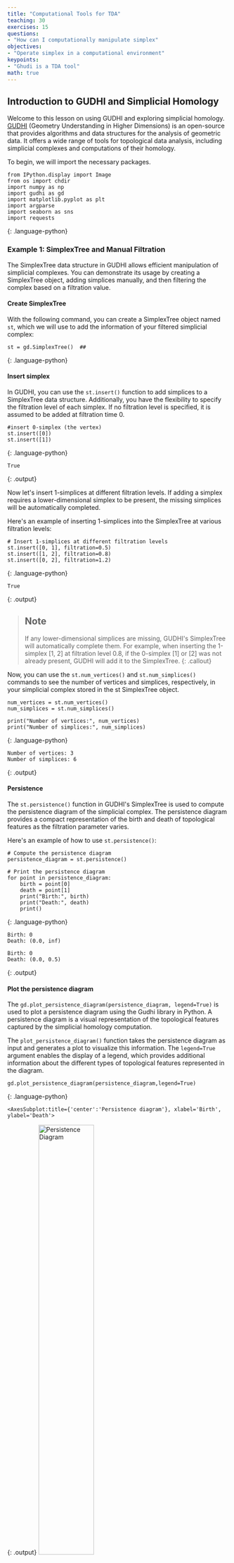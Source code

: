 ```yaml
---
title: "Computational Tools for TDA"
teaching: 30
exercises: 15
questions:
- "How can I computationally manipulate simplex"
objectives:
- "Operate simplex in a computational environment"
keypoints:
- "Ghudi is a TDA tool"
math: true
---
```

## Introduction to GUDHI and Simplicial Homology

Welcome to this lesson on using GUDHI and exploring simplicial homology. [GUDHI](https://gudhi.inria.fr/python/latest/)  (Geometry Understanding in Higher Dimensions) is an open-source that provides algorithms and data structures for the analysis of geometric data. It offers a wide range of tools for topological data analysis, including simplicial complexes and computations of their homology.  

To begin, we will import the necessary packages.
~~~
from IPython.display import Image
from os import chdir
import numpy as np
import gudhi as gd
import matplotlib.pyplot as plt
import argparse
import seaborn as sns
import requests
~~~
{: .language-python}


### **Example 1:** SimplexTree and Manual Filtration
The SimplexTree data structure in GUDHI allows efficient manipulation of simplicial complexes. You can demonstrate its usage by creating a SimplexTree object, adding simplices manually, and then filtering the complex based on a filtration value.   

#### **Create SimplexTree**
With the following command, you can create a SimplexTree object named `st`, which we will use to add the information of your filtered simplicial complex:

~~~
st = gd.SimplexTree()  ## 
~~~
{: .language-python}
#### **Insert simplex**
In GUDHI, you can use the `st.insert()` function to add simplices to a SimplexTree data structure. Additionally, you have the flexibility to specify the filtration level of each simplex. If no filtration level is specified, it is assumed to be added at filtration time 0.

~~~
#insert 0-simplex (the vertex) 
st.insert([0])
st.insert([1])
~~~
{: .language-python}
~~~
True
~~~
{: .output}

Now let's insert 1-simplices at different filtration levels. If adding a simplex requires a lower-dimensional simplex to be present, the missing simplices will be automatically completed.

Here's an example of inserting 1-simplices into the SimplexTree at various filtration levels:

~~~
# Insert 1-simplices at different filtration levels
st.insert([0, 1], filtration=0.5)
st.insert([1, 2], filtration=0.8)
st.insert([0, 2], filtration=1.2)
~~~
{: .language-python}

~~~
True
~~~
{: .output}

> ## Note
> If any lower-dimensional simplices are missing, GUDHI's SimplexTree will automatically complete them. For example, when inserting
> the 1-simplex [1, 2] at filtration level 0.8, if the 0-simplex [1] or [2] was not already present, GUDHI will add it to the SimplexTree.
{: .callout}


Now, you can use the `st.num_vertices()` and `st.num_simplices()` commands to see the number of vertices and simplices, respectively, in your simplicial complex stored in the st SimplexTree object.

~~~
num_vertices = st.num_vertices()
num_simplices = st.num_simplices()

print("Number of vertices:", num_vertices)
print("Number of simplices:", num_simplices)
~~~
{: .language-python}

~~~
Number of vertices: 3
Number of simplices: 6
~~~
{: .output}
#### **Persistence**
The `st.persistence()` function in GUDHI's SimplexTree is used to compute the persistence diagram of the simplicial complex. The persistence diagram provides a compact representation of the birth and death of topological features as the filtration parameter varies.

Here's an example of how to use `st.persistence()`:

~~~
# Compute the persistence diagram
persistence_diagram = st.persistence()

# Print the persistence diagram
for point in persistence_diagram:
    birth = point[0]
    death = point[1]
    print("Birth:", birth)
    print("Death:", death)
    print()
~~~
{: .language-python}

~~~
Birth: 0
Death: (0.0, inf)

Birth: 0
Death: (0.0, 0.5)
~~~
{: .output}

#### **Plot the persistence diagram** 
 The `gd.plot_persistence_diagram(persistence_diagram, legend=True)` is used to plot a persistence diagram using the Gudhi library in Python. A persistence diagram is a visual representation of the topological features captured by the simplicial homology computation.

The `plot_persistence_diagram()` function takes the persistence diagram as input and generates a plot to visualize this information. The `legend=True` argument enables the display of a legend, which provides additional information about the different types of topological features represented in the diagram.
~~~
gd.plot_persistence_diagram(persistence_diagram,legend=True)
~~~
{: .language-python}
~~~
<AxesSubplot:title={'center':'Persistence diagram'}, xlabel='Birth', ylabel='Death'>
~~~
{: .output}
 <a href="../fig/tda_09_diagram_1.png">
  <img src="../fig/tda_09_diagram_1.png" alt="Persistence Diagram" width="50%" height="auto" />
</a>

#### **Plot the barcode** 
The code snippet `gd.plot_persistence_barcode(persistence_diagram, legend=True)` is used to generate a persistence barcode plot using the Gudhi library in Python. A persistence barcode provides a different way to visualize the evolution of topological features captured by the persistence diagram.

In topological data analysis, a persistence barcode represents the lifespan of topological features as intervals on a real number line. Each interval corresponds to a topological feature, and its length represents the duration of the feature's existence.

The `plot_persistence_barcode()` function takes the persistence diagram as input and generates a plot that visualizes these intervals. The bars in the barcode plot represent the topological features, and their lengths indicate the duration of their existence.

~~~
gd.plot_persistence_barcode(persistence_diagram,legend=True)
~~~
{: .language-python}

~~~
<AxesSubplot:title={'center':'Persistence barcode'}>
~~~
{: .output}
 <a href="../fig/tda_09_barcode_1.png">
  <img src="../fig/tda_09_barcode_1.png" alt="Persistence Diagram" width="50%" height="auto" />
</a>

By examining the persistence barcode plot, one can observe the distribution and lengths of the bars. Longer bars indicate more persistent topological features, while shorter bars represent features that appear and disappear quickly. The legend displayed with legend=True provides additional information about the types of topological features represented in the barcode.

This visualization allows for the identification of significant topological features and their persistence across different scales. It provides insights into the robustness and stability of these features in the dataset, helping to reveal important structural patterns and understand the underlying topology of the data.

> ## Exercise 1: Creating a Manually Filtered Simplicial Complex.
>  In the following graph, we have $K$ a simplicial complex filtered representation of simplicial complexes.
> <a href="../fig/tda_09_filtracion_ex.png"> 
 <img src="../fig/tda_09_filtracion_ex.png" alt="Exercise 1 Filtration" width="100%" height="auto"/>
 </a>
> Perform persistent homology and plot the persistence diagram and barcode.
> > ## Solution  
> > 1. Create a SimplexTree with `gd.SimplexTree()`.
> >  ~~~
>> st = gd.SimplexTree()  
>> ~~~
>> {: .language-python}  
>> 2. Insert vertices at time 0 using `st.insert()`
> >  ~~~
>> #insert 0-simplex (the vertex), 
>> st.insert([0])
>>  st.insert([1])
>> st.insert([2])
>>  st.insert([3])
>>  st.insert([4])
>> ~~~
>> {: .language-python}   
>> 3. Insert the remaining simplices by setting the filtration time using `st.insert([0, 1], filtration=)`.
> >  ~~~
>> #insert 1-simplex level filtration 1 
>> st.insert([0, 2], filtration=1)
>> st.insert([3, 4], filtration=1)
>> #insert 1-simplex level filtration 2 
>> st.insert([0, 1], filtration=2)
>> #insert 1-simplex level filtration 3 
>>  st.insert([2, 1], filtration=3)
>> #insert 1-simplex level filtration 4 
>> st.insert([2, 1,0], filtration=4)
>> ~~~
>> {: .language-python}   
>> 4. Perform persistent homology using `st.persistence()`.
> >  ~~~
>># Compute the persistence diagram
>> persistence_diagram = st.persistence() 
>> ~~~
>> {: .language-python}  
>> 5. Plot the persistence diagram.
> >  ~~~
>># plot the persistence diagram
>> gd.plot_persistence_diagram(persistence_diagram,legend=True)
>> ~~~
>> {: .language-python}  
>> 6. Plot the barcode.
> >  ~~~
>> gd.plot_persistence_barcode(persistence_diagram,legend=True)
>> ~~~
>> {: .language-python}  
> >6. Get this output  
>> <a href="../fig/tda_09_diagram_F.png">
>>   <img src="../fig/tda_09_diagram_F.png" alt="Persistence Diagram" width="50%" height="auto" />
>> </a>  
> {: .solution}
{: .challenge}



### **Example 2:** Rips complex from datasets 
In this example, we will demonstrate an application of persistent homology using a dataset generated by us. Persistent homology is a technique used in topological data analysis to study the shape and structure of datasets.
### **Genaerate dataset**
The `make_circles()` function from scikit-learn's datasets module is used to generate synthetic circular data. We specify the number of points to generate (n_samples), the amount of noise to add to the data points (noise), and the scale factor between the inner and outer circle (factor).

The generated dataset consists of two arrays: circles and labels. The circles array contains the coordinates of the generated data points, while the labels array assigns a label to each data point (in this case, it will be 0 or 1 representing the two circles).

~~~
from sklearn import datasets  # Import the datasets module from scikit-learn

# Generate synthetic data using the make_circles function
# n_samples: Number of points to generate
# noise: Standard deviation of Gaussian noise added to the data
# factor: Scale factor between inner and outer circle
circles, labels = datasets.make_circles(n_samples=100, noise=0.06, factor=0.5)

# Print the dimensions of the generated data
print('Data dimension: {}'.format(circles.shape))
~~~
{: .language-python}

~~~
Data dimension:(100, 2)
~~~
{: .output}

### **Plot dataset**

~~~
fig = plt.figure()  # Create a new figure
ax = fig.add_subplot(111)  # Add a subplot to the figure
ax = sns.scatterplot(x=circles[:,0], y=circles[:,1], s=15)  # Create a scatter plot using seaborn
plt.title('Dataset with N=%s points'%(circles.shape[0]))  # Set the title of the plot
plt.show()  # Display the plot
~~~
{: .language-python}
 <a href="../fig/tda_circles.png">
  <img src="../fig/tda_circles.png" alt="Plot Circles" width="50%" height="auto" />
</a>

### **Create Rips complex###
First, we create a Rips complex using the `RipsComplex` class from `gudhi`. The Rips complex is a simplicial complex constructed from the given data points by connecting them with edges if their pairwise distances are below a specified threshold. In this case, we set the `max_edge_length` parameter to 0.6, which determines the maximum length allowed for an edge to be included in the complex.

~~~
%%time
# Create a Rips complex with a maximum edge length of 0.6
Rips_complex = gd.RipsComplex(circles, max_edge_length=0.6)
{: .language-python}
~~~
~~~
CPU times: user 461 µs, sys: 88 µs, total: 549 µs
Wall time: 557 µs
~~~
{: .output}

Next, we create a simplex tree using the `create_simplex_tree()` method of the `Rips_complex` object. The simplex tree is a data structure that stores the information about the simplices in the complex. We specify `max_dimension=3` to include simplices up to dimension 3 in the complex.
~~~
%%time
#Create a simplex tree from the Rips complex with a maximum dimension of 3
Rips_simplex_tree = Rips_complex.create_simplex_tree(max_dimension=3) 
~~~
{: .language-python}
~~~
CPU times: user 2.25 ms, sys: 0 ns, total: 2.25 ms
Wall time: 1.95 ms
~~~
{: .output}

Then, we retrieve the filtration order of simplices from the `Rips_simplex_tree` using the `get_filtration()` method. Filtration is a sequence of simplices ordered by their inclusion in the complex. We convert the filtration to a list using `list()`.
~~~
%%time
# Get the filtration order of simplices
filt_Rips = list(Rips_simplex_tree.get_filtration())
~~~
{: .language-python}
~~~
CPU times: user 108 ms, sys: 0 ns, total: 108 ms
Wall time: 121 ms
~~~
{: .output}
### **Simplicial homology###
Finally, we compute the persistence of the Rips complex using the `persistence()` method of the `Rips_simplex_tree`. Persistence computes the birth and death values for each topological feature (connected components, loops, voids, etc.) in the complex. The result is assigned to the variable `diag_Rips`.
~~~
%%time
# Compute the persistence of the Rips complex
diag_Rips = Rips_simplex_tree.persistence()
~~~
{: .language-python}
~~~
CPU times: user 9.13 ms, sys: 41 µs, total: 9.17 ms
Wall time: 8.82 ms
~~~
{: .output}
### **Plots the persistence diagram and barcode**

The `plot_persistence_diagram()` function takes the persistence diagram (`diag_Rips`) as input and creates a scatter plot of the points. The birth and death values are used to determine the positions of the points in the diagram.

Additionally, the `legend` parameter is set to `True`, which displays a legend in the plot. The legend provides information about the colors or markers used to differentiate different topological dimensions or features.
~~~
%%time
# Plot the persistence diagram
gd.plot_persistence_diagram(diag_Rips, legend=True)
~~~
{: .language-python}
~~~
<AxesSubplot:title={'center':'Persistence diagram'}, xlabel='Birth', ylabel='Death'>
~~~
{: .output}
 <a href="../fig/tda_09_persistence_example2.png">
  <img src="../fig/tda_09_persistence_example2.png" alt="Persistence diagram" width="50%" height="auto" />
</a>

The persistence barcode is another graphical representation of the persistence pairs obtained from the computation of persistent homology. It visualizes the birth and death values of topological features as intervals on a barcode-like plot.

The `plot_persistence_barcode()` function takes the persistence diagram (d`iag_Rips`) as input and creates a barcode plot. Each bar in the plot represents a topological feature, and its length corresponds to the persistence or lifetime of the feature. The x-axis represents the range of values for the birth and death of the features.

The `legend` parameter is set to `True` in order to display a legend in the plot. The legend provides information about the colors or markers used to differentiate different topological dimensions or features.

~~~
gd.plot_persistence_barcode(diag_Rips,legend=True)

~~~
{: .language-python}
~~~
<AxesSubplot:title={'center':'Persistence barcode'}>
~~~
{: .output}
 <a href="../fig/tda_09_bardcode_example2.png">
  <img src="../fig/tda_09_bardcode_example2.png" alt="Bard Code" width="50%" height="auto" />
</a>



### **Example 3:** Rips complex from datasets 

We are using the gudhi library to load a 2D point cloud data from a CSV file and visualize it using matplotlib.

First, we import the necessary modules from gudhi to work with datasets and construct the Alpha complex. We import _points from gudhi.datasets.generators to generate points and AlphaComplex to construct the Alpha complex.
~~~
from gudhi.datasets.generators import _points
from gudhi import AlphaComplex
~~~
{: .language-python}

We use the `requests.get()` function to send a GET request to the specified URL and retrieve the content of the file. The content is stored in the response object, and we extract the text content using `response.text`.

The text content is then loaded into a NumPy array using `np.loadtxt()`. The `content.splitlines()` splits the text content into lines, and `delimiter=' '` specifies that the values in each line are separated by a space.

Finally, we visualize the loaded data by plotting the points using `plt.scatter()`. The `data[:, 0]` and `data[:, 1]` select the first and second columns of the data array, representing the x and y coordinates respectively. The `marker='.'` specifies the marker style as a dot, and `s=1` sets the marker size. The points are then displayed using `plt.show()`.
~~~
# Load the file spiral_2d.csv from the specified URL
url = 'https://raw.githubusercontent.com/paumayell/pangenomics/gh-pages/files/spiral_2d.csv'

# Get the content of the file
response = requests.get(url)
content = response.text

# Load the data into a NumPy array
data = np.loadtxt(content.splitlines(), delimiter=' ')

# Plot the points
plt.scatter(data[:, 0], data[:, 1], marker='.', s=1)
plt.show()
~~~
{: .language-python}
<a href="../fig/tda_09_sperial.png">
  <img src="../fig/tda_09_sperial.png" alt="Plot Spiral" width="50%" height="auto" />
</a>

we are using the `AlphaComplex` class from the `gudhi` library to construct an Alpha complex from the loaded 2D point cloud data.

First, we create an instance of the `AlphaComplex` class, `alpha_complex`, by passing the `data` array to the points parameter. This initializes the Alpha complex object and prepares it to construct the complex based on the given points.

Next, we create a simplex tree using the `create_simplex_tree()` method of the `alpha_complex` object. The simplex tree is a data structure that stores the information about the simplices in the Alpha complex. It represents the hierarchy of simplices in the complex, from the lowest-dimensional simplices (vertices) to higher-dimensional simplices (e.g., edges, triangles).

By calling `create_simplex_tree()`, we construct the simplex tree based on the Alpha complex. The simplex tree contains information about the simplices, such as their filtration values and filtration order.

The `simplex_tree` object can be further utilized to analyze and extract topological features and their persistence from the constructed Alpha complex. It provides various methods for computing persistence, extracting persistence diagrams, and performing other topological computations.

Overall, the code segment constructs the Alpha complex from the 2D point cloud data and creates a simplex tree to store the resulting complex's information. This allows for subsequent topological analysis and computations on the constructed complex using the `simplex_tree` object.

~~~
# Construct an Alpha complex from the data points
alpha_complex = AlphaComplex(points=data)

# Create a simplex tree based on the Alpha complex
simplex_tree = alpha_complex.create_simplex_tree()
~~~
{: .language-python}
~~~
CPU times: user 5.04 s, sys: 0 ns, total: 5.04 s
Wall time: 5.06 s
~~~
{: .output}

~~~
diag = simplex_tree.persistence()
diag = simplex_tree.persistence(homology_coeff_field=2, min_persistence=0)
print("diag=", diag)

gd.plot_persistence_diagram(diag)
~~~
~~~
<AxesSubplot:title={'center':'Persistence diagram'}, xlabel='Birth', ylabel='Death'>
~~~
{: .output}
{: .language-python}
<a href="../fig/tda_09_persistence_example3.png">
  <img src="../fig/tda_09_persistence_example3.png" alt="Persistence diagram" width="50%" height="auto" />
</a>

~~~
gd.plot_persistence_barcode(diag)
plt.show()
~~~
{: .language-python}
~~~
/opt/tljh/user/envs/TDA2/lib/python3.7/site-packages/gudhi/persistence_graphical_tools.py:83: UserWarning: There are 229062 intervals given as input, whereas max_intervals is set to 20000.
  % (len(persistence), max_intervals)
~~~
{: .output}
 <a href="../fig/tda_09_bardcode_example3.png">
  <img src="../fig/tda_09_bardcode_example3.png" alt="Bard Code" width="50%" height="auto" />
</a>

> ## FIXME
> Aquí también decir algo o quitar el código en el que se guarda la imagen. Aquí no está la imagen que se genera, que es igual a la anterior pero con > el formato un poquito diferente. Decir por qué se está haciendo.
{: .caution}

~~~
%%time
gd.plot_persistence_barcode(diag,legend=True)
~~~
{: .language-python}

> ## Exercise 2: Torus.
>  To build a torus using the `tadasets.torus(n=num_points)` function and apply persistent homology.
> <a href="../fig/tda_09_torus.png">
  <img src="../fig/tda_09_torus.png" alt="Exercise 2 Torus" width="50%" height="auto"/>
</a>
> > ## Solution  
>> ~~~
>> #pip install tadasets
>> import tadasets
>> import gudhi
>> import matplotlib.pyplot as plt
>># Generate torus points
>>torus = tadasets.torus(n=100)
>># Create a Rips complex from the torus points
>>rips_complex = gudhi.RipsComplex(points=torus)
>># Obtain the simplicial complex
>>simplicial_complex = rips_complex.create_simplex_tree(max_dimension=2)
>># Compute the persistent homology of the simplicial complex
>>persistence = simplicial_complex.persistence()
>># Plot diagrams
>>gudhi.plot_persistence_diagram(persistence, legend=True)
>>plt.show()
>>~~~
>> <a href="../fig/tda_09_persistence_exc2.png">
>>  <img src="../fig/tda_09_persistence_exc2.png" alt="Bard Code" width="50%" height="auto" />
>> </a>
> {: .solution}
{: .challenge}

> ## FIXME
> Poner algo más en los keypoints
{: .caution}

